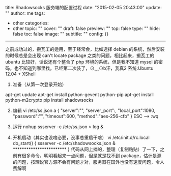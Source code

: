 title: Shadowsocks 服务端的配置过程
date: "2015-02-05 20:43:00"
update: ""
author: me
tags:
- other
categories:
- other
topic: ""
cover: ""
draft: false
preview: ""
top: false
type: ""
hide: false
toc: false
image: ""
subtitle: ""
config: {}


---



之前成功过的，搬瓦工的适用，至于经常会，比如选择 debian 的系统，然后安装的时候总是会出现 can't locate package 之类的问题，相比起来，搬瓦工的ubuntu
比较好，话说还有个整合了 php 环境的系统，但是我不知道 mysql 的密码，也不知道到哪里找。已经第二次装了，⊙﹏⊙b汗，我真2
系统:Ubuntu 12.04 + XShell

1. 准备（从第一次登录开始）

apt-get update
apt-get install python-gevent python-pip
apt-get install python-m2crypto
pip install shadowsocks

2. 编辑
vi /etc/ss.json
a 
{
  "server":"",
  "server_port":,
  "local_port":1080,
  "password":"",
  "timeout":600,
  "method":"aes-256-cfb"
}
ESC --> :wq

3. 运行
nohup ssserver -c /etc/ss.json > log &
4. 开机启动（其实也没啥必要，没事总重启干啥）
vi /etc/init.d/rc.local
do_start() {
         ssserver -c /etc/shadowsocks.json &
       ************************
}
代码从网上摘的，整理（复制粘贴）了一下，之前有很多命令，明明看起来一点问题，但是就是找不到 package，估计是源的问题，按理说官方源不会有问题才对，服务器在国外也没有速度问题，令人费解啊
